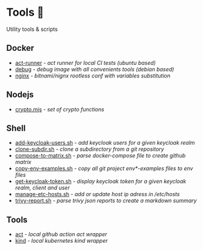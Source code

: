 # Tools :wrench:

Utility tools & scripts

## Docker

- [act-runner](./docker/act-runner/Dockerfile) *- act runner for local CI tests (ubuntu based)*
- [debug](./docker/debug/Dockerfile) *- debug image with all convenients tools (debian based)*
- [nginx](./docker/nginx/Dockerfile) *- bitnami/nignx rootless conf with variables substitution*

## Nodejs

- [crypto.mjs](./node/crypto.mjs) *- set of crypto functions*

## Shell

- [add-keycloak-users.sh](./shell/add-keycloak-users.sh) *- add keycloak users for a given keycloak realm*
- [clone-subdir.sh](./shell/clone-subdir.sh) *- clone a subdirectory from a git repository*
- [compose-to-matrix.sh](./shell/compose-to-matrix.sh) *- parse docker-compose file to create github matrix*
- [copy-env-examples.sh](./shell/copy-env-examples.sh) *- copy all git project env\*-examples files to env files*
- [get-keycloak-token.sh](./shell/get-keycloak-token.sh) *- display keycloak token for a given keycloak realm, client and user*
- [manage-etc-hosts.sh](./shell/manage-etc-hosts.sh) *- add or update host ip adress in /etc/hosts*
- [trivy-report.sh](./shell/trivy-report.sh) *- parse trivy json reports to create a markdown summary*

## Tools

- [act](./act/README.md) *- local github action act wrapper*
- [kind](./kind/README.md) *- local kubernetes kind wrapper*
